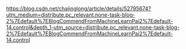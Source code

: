 https://blog.csdn.net/chajinglong/article/details/52795674?utm_medium=distribute.pc_relevant.none-task-blog-2%7Edefault%7EBlogCommendFromMachineLearnPai2%7Edefault-14.control&depth_1-utm_source=distribute.pc_relevant.none-task-blog-2%7Edefault%7EBlogCommendFromMachineLearnPai2%7Edefault-14.control
